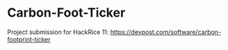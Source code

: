 # Carbon-Foot-Ticker
Project submission for HackRice 11: https://devpost.com/software/carbon-footprint-ticker
